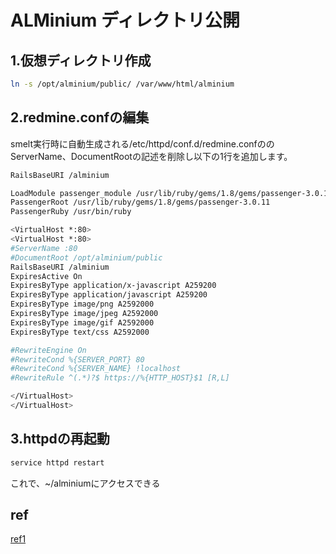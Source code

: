 # ALMinium ディレクトリ公開

## 1.仮想ディレクトリ作成

```bash
ln -s /opt/alminium/public/ /var/www/html/alminium
```

## 2.redmine.confの編集
smelt実行時に自動生成される/etc/httpd/conf.d/redmine.confののServerName、DocumentRootの記述を削除し以下の1行を追加します。

```bash
RailsBaseURI /alminium 
```

```bash
LoadModule passenger_module /usr/lib/ruby/gems/1.8/gems/passenger-3.0.11/ext/apache2/mod_passenger.so
PassengerRoot /usr/lib/ruby/gems/1.8/gems/passenger-3.0.11
PassengerRuby /usr/bin/ruby

<VirtualHost *:80>
<VirtualHost *:80>
#ServerName :80
#DocumentRoot /opt/alminium/public
RailsBaseURI /alminium
ExpiresActive On
ExpiresByType application/x-javascript A259200
ExpiresByType application/javascript A259200
ExpiresByType image/png A2592000
ExpiresByType image/jpeg A2592000
ExpiresByType image/gif A2592000
ExpiresByType text/css A2592000

#RewriteEngine On
#RewriteCond %{SERVER_PORT} 80
#RewriteCond %{SERVER_NAME} !localhost
#RewriteRule ^(.*)?$ https://%{HTTP_HOST}$1 [R,L]

</VirtualHost>
</VirtualHost>
```

## 3.httpdの再起動

```bash
service httpd restart
```

これで、~/alminiumにアクセスできる

## ref
[ref1](http://kaji-3.hatenablog.com/entry/2012/03/31/233405)
